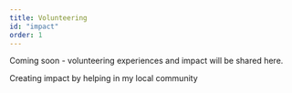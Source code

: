 ```yaml
---
title: Volunteering
id: "impact"
order: 1
---
```


Coming soon - volunteering experiences and impact will be shared here.

Creating impact by helping in my local community
